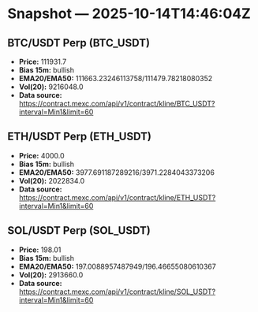 # Snapshot — 2025-10-14T14:46:04Z

## BTC/USDT Perp (BTC_USDT)
- **Price:** 111931.7
- **Bias 15m:** bullish
- **EMA20/EMA50:** 111663.23246113758/111479.78218080352
- **Vol(20):** 9216048.0
- **Data source:** https://contract.mexc.com/api/v1/contract/kline/BTC_USDT?interval=Min1&limit=60

## ETH/USDT Perp (ETH_USDT)
- **Price:** 4000.0
- **Bias 15m:** bullish
- **EMA20/EMA50:** 3977.691187289216/3971.2284043373206
- **Vol(20):** 2022834.0
- **Data source:** https://contract.mexc.com/api/v1/contract/kline/ETH_USDT?interval=Min1&limit=60

## SOL/USDT Perp (SOL_USDT)
- **Price:** 198.01
- **Bias 15m:** bullish
- **EMA20/EMA50:** 197.0088957487949/196.46655080610367
- **Vol(20):** 2913660.0
- **Data source:** https://contract.mexc.com/api/v1/contract/kline/SOL_USDT?interval=Min1&limit=60
